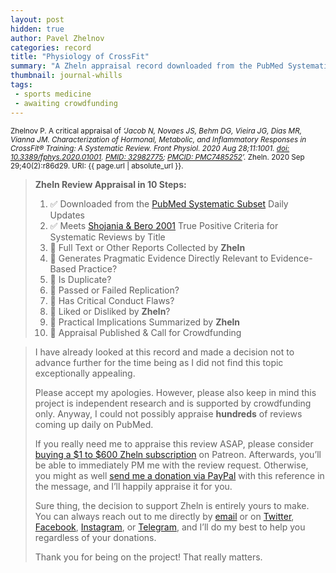 ```yaml
---
layout: post
hidden: true
author: Pavel Zhelnov
categories: record
title: "Physiology of CrossFit"
summary: "A Zheln appraisal record downloaded from the PubMed Systematic Subset daily updates."
thumbnail: journal-whills
tags:
 - sports medicine
 - awaiting crowdfunding
---
```


<small id="citation">Zhelnov P. A critical appraisal of _‘Jacob N, Novaes JS, Behm DG, Vieira JG, Dias MR, Vianna JM. Characterization of Hormonal, Metabolic, and Inflammatory Responses in CrossFit® Training: A Systematic Review. Front Physiol. 2020 Aug 28;11:1001. [doi: 10.3389/fphys.2020.01001](https://doi.org/10.3389/fphys.2020.01001). [PMID: 32982775](https://pubmed.gov/32982775); [PMCID: PMC7485252](https://ncbi.nlm.nih.gov/pmc/PMC7485252)’._ Zheln. 2020 Sep 29;40(2):r86d29. URI: {{ page.url | absolute_url }}.</small>

> **Zheln Review Appraisal in 10 Steps:**
>
> 1. ✅ Downloaded from the [PubMed Systematic Subset](https://github.com/p1m-ortho/qs-global-ortho-search-queries/blob/global-sr-query/README.md) Daily Updates
> 2. ✅ Meets [Shojania & Bero 2001](https://www.researchgate.net/publication/11820967_Taking_Advantage_of_the_Explosion_of_Systematic_Reviews_An_Efficient_MEDLINE_Search_Strategy) True Positive Criteria for Systematic Reviews by Title
> 3. 🔄 Full Text or Other Reports Collected by **Zheln**
> 4. 🔄 Generates Pragmatic Evidence Directly Relevant to Evidence-Based Practice?
> 5. 🔄 Is Duplicate?
> 6. 🔄 Passed or Failed Replication?
> 7. 🔄 Has Critical Conduct Flaws?
> 8. 🔄 Liked or Disliked by **Zheln**?
> 9. 🔄 Practical Implications Summarized by **Zheln**
> 10. 🔄 Appraisal Published & Call for Crowdfunding

> I have already looked at this record and made a decision not to advance further for the time being as I did not find this topic exceptionally appealing.
>
> Please accept my apologies. However, please also keep in mind this project is independent research and is supported by crowdfunding only. Anyway, I could not possibly appraise **hundreds** of reviews coming up daily on PubMed.
> 
> If you really need me to appraise this review ASAP, please consider [buying a $1 to $600 Zheln subscription](https://patreon.com/zheln) on Patreon. Afterwards, you’ll be able to immediately PM me with the review request. Otherwise, you might as well [send me a donation via PayPal](https://paypal.me/pjelnov) with this reference in the message, and I’ll happily appraise it for you.
> 
> Sure thing, the decision to support Zheln is entirely yours to make. You can always reach out to me directly by [email](mailto:pavel@zheln.com) or on [Twitter](https://twitter.com/drzhelnov), [Facebook](https://facebook.com/drzhelnov), [Instagram](https://instagram.com/igzheln), or [Telegram](https://t.me/drzhelnov), and I’ll do my best to help you regardless of your donations.
> 
> Thank you for being on the project! That really matters.
